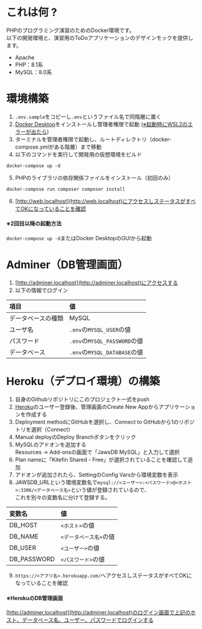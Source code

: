 # これは何 ?

PHPのプログラミング演習のためのDocker環境です。  
以下の開発環境と、演習用のToDoアプリケーションのデザインモックを提供します。
- Apache
- PHP：8.1系
- MySQL：8.0系

# 環境構築

1. `.env.sample`をコピーし`.env`というファイル名で同階層に置く
2. [Docker Desktop](https://www.docker.com/products/docker-desktop/)をインストールし管理者権限で起動 ([※起動時にWSL2のエラーが出たら](https://qiita.com/GalaxyNeko/items/87f4c21e9a4eb386a8b3))
3. ターミナルを管理者権限で起動し、ルートディレクトリ（docker-compose.ymlがある階層）まで移動
4. 以下のコマンドを実行して開発用の仮想環境をビルド
```
docker-compose up -d
```
5. PHPのライブラリの依存関係ファイルをインストール（初回のみ）
```
docker-compose run composer composer install
```
6. [http://web.localhost](http://web.localhost)にアクセスしステータスがすべてOKになっていることを確認

#### ※2回目以降の起動方法
```docker-compose up -d```またはDocker DesktopのGUIから起動

# Adminer（DB管理画面）

1. [http://adminer.localhost](http://adminer.localhost)にアクセスする
2. 以下の情報でログイン

|項目|値|
|:--|:--|
|データベースの種類|MySQL|
|ユーザ名|`.env`の`MYSQL_USER`の値|
|パスワード|`.env`の`MYSQL_PASSWORD`の値|
|データベース|`.env`の`MYSQL_DATABASE`の値|

# Heroku（デプロイ環境）の構築

1. 自身のGithubリポジトリにこのプロジェクト一式をpush
2. [Heroku](https://jp.heroku.com/home)のユーザー登録後、管理画面のCreate New Appからアプリケーションを作成する
3. Deployment methodにGitHubを選択し、Connect to GitHubから1のリポジトリを選択（Connect）
4. Manual deployのDeploy Branchボタンをクリック
5. MySQLのアドオンを追加する<br>Resources → Add-onsの画面で「JawsDB MySQL」と入力して選択
6. Plan nameに「Kitefin Shared - Free」が選択されていることを確認して追加
7. アドオンが追加されたら、SettingのConfig Varsから環境変数を表示
8. JAWSDB_URLという環境変数名で```mysql://<ユーザー>:<パスワード>@<ホスト>:3306/<データベース名>```という値が登録されているので、<br>これを別々の変数名に分けて登録する。

|変数名|値|
|:--|:--|
|DB_HOST|`<ホスト>`の値|
|DB_NAME|`<データベース名>`の値|
|DB_USER|`<ユーザー>`の値|
|DB_PASSWORD|`<パスワード>`の値|

9. `https://<アプリ名>.herokuapp.com/`へアクセスしステータスがすべてOKになっていることを確認

#### ※HerokuのDB管理画面

[http://adminer.localhost](http://adminer.localhost)のログイン画面で上記のホスト、データベース名、ユーザー、パスワードでログインする
 
